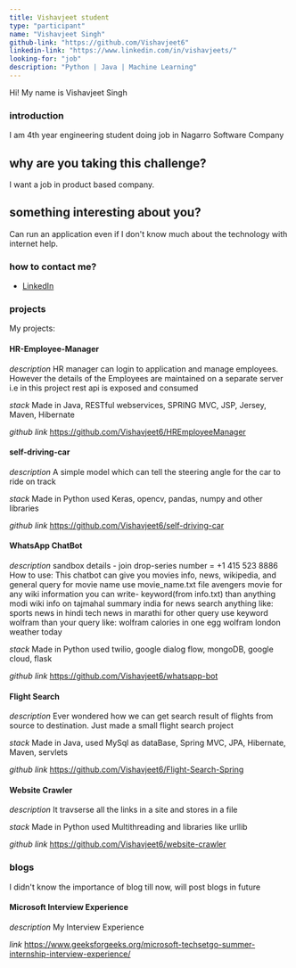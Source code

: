 ```yaml
---
title: Vishavjeet student
type: "participant"
name: "Vishavjeet Singh"
github-link: "https://github.com/Vishavjeet6"
linkedin-link: "https://www.linkedin.com/in/vishavjeets/"
looking-for: "job"
description: "Python | Java | Machine Learning"
---
```


Hi! My name is Vishavjeet Singh 

### introduction

I am 4th year engineering student doing job in Nagarro Software Company

## why are you taking this challenge?

I want a job in product based company.

## something interesting about you?

Can run an application even if I don't know much about the technology with internet help. 

### how to contact me?

- [LinkedIn](https://www.linkedin.com/in/vishavjeets/)

### projects

My projects:

#### HR-Employee-Manager

_description_  HR manager can login to application and manage employees. However the details of the Employees are maintained on a separate server i.e in this project rest api is exposed and consumed

_stack_ Made in Java, RESTful webservices, SPRING MVC, JSP, Jersey, Maven, Hibernate

_github link_ https://github.com/Vishavjeet6/HREmployeeManager

#### self-driving-car

_description_ A simple model which can tell the steering angle for the car to ride on track

_stack_ Made in Python used Keras, opencv, pandas, numpy and other libraries

_github link_ https://github.com/Vishavjeet6/self-driving-car

#### WhatsApp ChatBot

_description_ sandbox details - join drop-series number = +1 415 523 8886 How to use: This chatbot can give you movies info, news, wikipedia, and general query for movie name use movie_name.txt file avengers movie for any wiki information you can write- keyword(from info.txt) than anything modi wiki info on tajmahal summary india for news search anything like: sports news in hindi tech news in marathi for other query use keyword wolfram than your query like: wolfram calories in one egg wolfram london weather today

_stack_ Made in Python used twilio, google dialog flow, mongoDB, google cloud, flask

_github link_ https://github.com/Vishavjeet6/whatsapp-bot

#### Flight Search

_description_  Ever wondered how we can get search result of flights from source to destination. Just made a small flight search project

_stack_ Made in Java, used MySql as dataBase, Spring MVC, JPA, Hibernate, Maven, servlets

_github link_ https://github.com/Vishavjeet6/Flight-Search-Spring

#### Website Crawler

_description_  It travserse all the links in a site and stores in a file

_stack_ Made in Python used Multithreading and libraries like urllib

_github link_ https://github.com/Vishavjeet6/website-crawler

### blogs

I didn't know the importance of blog till now, will post blogs in future 

#### Microsoft Interview Experience

_description_ My Interview Experience

_link_ https://www.geeksforgeeks.org/microsoft-techsetgo-summer-internship-interview-experience/

